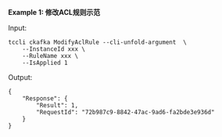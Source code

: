 **Example 1: 修改ACL规则示范**



Input: 

```
tccli ckafka ModifyAclRule --cli-unfold-argument  \
    --InstanceId xxx \
    --RuleName xxx \
    --IsApplied 1
```

Output: 
```
{
    "Response": {
        "Result": 1,
        "RequestId": "72b987c9-8842-47ac-9ad6-fa2bde3e936d"
    }
}
```

